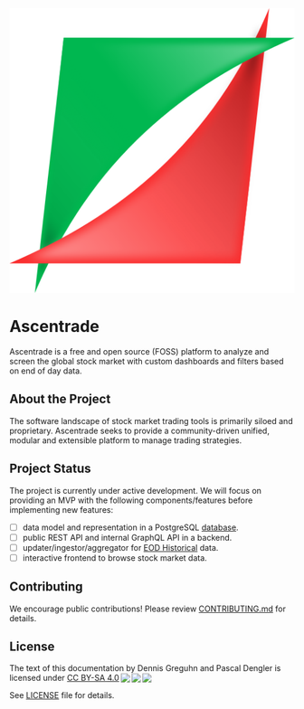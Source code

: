 <p align="center">
    <img src="./assets/icon_plain.svg" alt="Ascentrade logo"/>
</p>

# Ascentrade

Ascentrade is a free and open source (FOSS) platform to analyze and screen the global stock market with custom dashboards and filters based on end of day data.

## About the Project

The software landscape of stock market trading tools is primarily siloed and proprietary.
Ascentrade seeks to provide a community-driven unified, modular and extensible platform to manage trading strategies.

## Project Status

The project is currently under active development.
We will focus on providing an MVP with the following components/features before implementing new features:

- [ ] data model and representation in a PostgreSQL [database](https://github.com/Ascentrade/database.git).
- [ ] public REST API and internal GraphQL API in a backend.
- [ ] updater/ingestor/aggregator for [EOD Historical](https://eodhd.com/) data.
- [ ] interactive frontend to browse stock market data.

## Contributing

We encourage public contributions! Please review [CONTRIBUTING.md](./CONTRIBUTING.md) for details.

## License

 <p xmlns:cc="http://creativecommons.org/ns#" >The text of this documentation by <span property="cc:attributionName">Dennis Greguhn and Pascal Dengler</span> is licensed under <a href="http://creativecommons.org/licenses/by-sa/4.0/?ref=chooser-v1" target="_blank" rel="license noopener noreferrer" style="display:inline-block;">CC BY-SA 4.0<img style="height:22px!important;margin-left:3px;vertical-align:text-bottom;" src="https://mirrors.creativecommons.org/presskit/icons/cc.svg?ref=chooser-v1"><img style="height:22px!important;margin-left:3px;vertical-align:text-bottom;" src="https://mirrors.creativecommons.org/presskit/icons/by.svg?ref=chooser-v1"><img style="height:22px!important;margin-left:3px;vertical-align:text-bottom;" src="https://mirrors.creativecommons.org/presskit/icons/sa.svg?ref=chooser-v1"></a></p> 

See [LICENSE](./LICENSE) file for details.